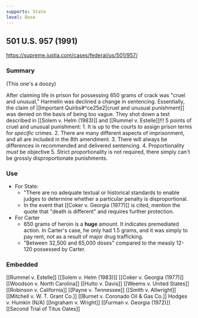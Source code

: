 ```yaml
---
supports: State
level: Base
---
```

## 501 U.S. 957 (1991)

https://supreme.justia.com/cases/federal/us/501/957/

### Summary
(This one's a doozy)

After claiming life in prison for possessing 650 grams of crack was "cruel and unusual," Harmelin was declined a change in sentencing.
Essentially, the claim of [[Important Quirbs#^ce25e2|cruel and unusual punishment]] was denied on the basis of being too vague.
	They shot down a test described in [[Solem v. Helm (1983)]] and [[Rummel v. Estelle]]!!!
5 points of cruel and unusual punishment:
	1. It is up to the courts to assign prison terms for *specific* crimes.
	2. There are many different aspects of imprisonment, and all are included in the 8th amendment.
	3. There will always be differences in recommended and delivered sentencing.
	4. Proportionality *must* be objective
	5. Strict proportionality is not required, there simply can't be grossly disproportionate punishments.


### Use

* For State:
	* "There are no adequate textual or historical standards to enable judges to determine whether a particular penalty is disproportional.
	* In the event that [[Coker v. Georgia (1977)]] is cited, mention the quote that "death is different" and requires further protection.
* For Carter
	* 650 grams of heroin is a **huge** amount. It indicates premediated action. In Carter's case, he only had 1.5 grams, and it was simply to pay rent, not as a result of major drug trafficking.
	* "Between 32,500 and 65,000 doses" compared to the measly 12-120 possessed by Carter.

### Embedded

[[Rummel v. Estelle]]
[[Solem v. Helm (1983)]]
[[Coker v. Georgia (1977)]]
[[Woodson v. North Carolina]]
[[Hutto v. Davis]]
[[Weems v. United States]]
[[Robinson v. California]]
[[Payne v. Tennessee]]
[[Smith v. Allwright]]
[[Mitchell v. W. T. Grant Co.]]
[[Burnet v. Coronado Oil & Gas Co.]]
Hodges v. Humkin (N/A)
[[Ingraham v. Wright]]
[[Furman v. Georgia (1972)]]
[[Second Trial of Titus Oates]]


